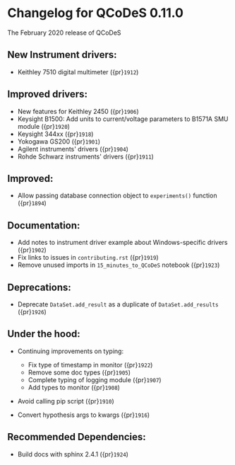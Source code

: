 # Changelog for QCoDeS 0.11.0

The February 2020 release of QCoDeS

## New Instrument drivers:

- Keithley 7510 digital multimeter ({pr}`1912`)

## Improved drivers:

- New features for Keithley 2450 ({pr}`1906`)
- Keysight B1500: Add units to current/voltage parameters to B1571A SMU module ({pr}`1920`)
- Keysight 344xx ({pr}`1918`)
- Yokogawa GS200 ({pr}`1901`)
- Agilent instruments' drivers ({pr}`1904`)
- Rohde Schwarz instruments' drivers ({pr}`1911`)

## Improved:

- Allow passing database connection object to `experiments()` function ({pr}`1894`)

## Documentation:

- Add notes to instrument driver example about Windows-specific drivers ({pr}`1902`)
- Fix links to issues in `contributing.rst` ({pr}`1919`)
- Remove unused imports in `15_minutes_to_QCoDeS` notebook ({pr}`1923`)

## Deprecations:

- Deprecate `DataSet.add_result` as a duplicate of `DataSet.add_results` ({pr}`1926`)

## Under the hood:

- Continuing improvements on typing:

  - Fix type of timestamp in monitor ({pr}`1922`)
  - Remove some doc types ({pr}`1905`)
  - Complete typing of logging module ({pr}`1907`)
  - Add types to monitor ({pr}`1908`)

- Avoid calling pip script ({pr}`1910`)

- Convert hypothesis args to kwargs ({pr}`1916`)

## Recommended Dependencies:

- Build docs with sphinx 2.4.1 ({pr}`1924`)
